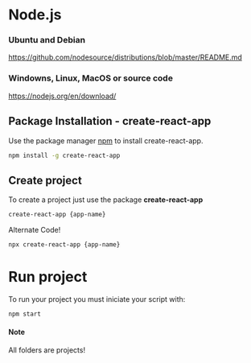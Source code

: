 # Node.js
### Ubuntu and Debian

https://github.com/nodesource/distributions/blob/master/README.md  

### Windowns, Linux, MacOS or source code

https://nodejs.org/en/download/
      
## Package Installation - create-react-app 

Use the package manager [npm](https://docs.npmjs.com/cli/v6/commands/npm) to install create-react-app.

```bash
npm install -g create-react-app
```


## Create project

To create a project just use the package **create-react-app**
```bash
create-react-app {app-name}
```

Alternate Code!
```bash
npx create-react-app {app-name}
```

# Run project

To run your project you must iniciate your script with:
```bash
npm start
```


#### Note
All folders are projects! 

